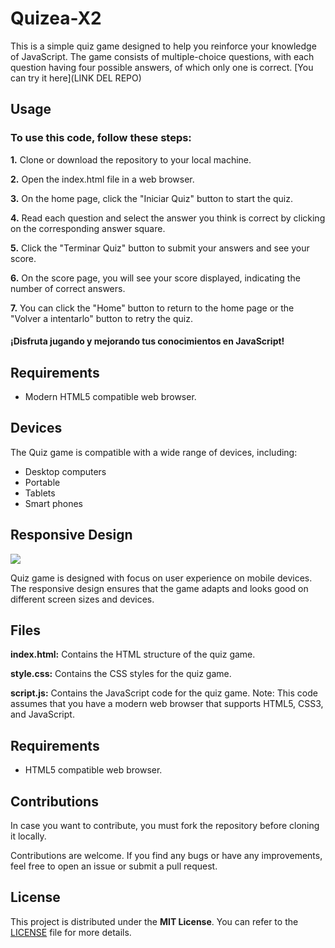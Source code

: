 # Quizea-X2
This is a simple quiz game designed to help you reinforce your knowledge of JavaScript. The game consists of multiple-choice questions, with each question having four possible answers, of which only one is correct.
[You can try it here](LINK DEL REPO)

## Usage
### To use this code, follow these steps:

**1.** Clone or download the repository to your local machine.

**2.** Open the index.html file in a web browser.

**3.** On the home page, click the "Iniciar Quiz" button to start the quiz.

**4.** Read each question and select the answer you think is correct by clicking on the corresponding answer square.

**5.** Click the "Terminar Quiz" button to submit your answers and see your score.

**6.** On the score page, you will see your score displayed, indicating the number of correct answers.

**7.** You can click the "Home" button to return to the home page or the "Volver a intentarlo" button to retry the quiz.

#### ¡Disfruta jugando y mejorando tus conocimientos en JavaScript!

## Requirements

- Modern HTML5 compatible web browser.

## Devices

The Quiz game is compatible with a wide range of devices, including:

- Desktop computers
- Portable
- Tablets
- Smart phones

## Responsive Design

<img align="center" src="/assets/images/">
<br>

Quiz game is designed with focus on user experience on mobile devices. The responsive design ensures that the game adapts and looks good on different screen sizes and devices.

## Files
**index.html:** Contains the HTML structure of the quiz game.

**style.css:** Contains the CSS styles for the quiz game.

**script.js:** Contains the JavaScript code for the quiz game.
Note: This code assumes that you have a modern web browser that supports HTML5, CSS3, and JavaScript.
## Requirements

- HTML5 compatible web browser.

## Contributions

In case you want to contribute, you must fork the repository before cloning it locally.

Contributions are welcome. If you find any bugs or have any improvements, feel free to open an issue or submit a pull request.


## License

This project is distributed under the **MIT License**. You can refer to the [LICENSE](https://github.com/git/git-scm.com/blob/main/MIT-LICENSE.txt) file for more details.